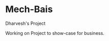 # Mech-Bais
Dharvesh's Project

Working on Project to show-case for business.

<!-- ? # TODO: Check All Routes 

- # /posts, index ⚡
  - ## PARAMS postID ✔
    - indexController.getPostByIds ✔
  - ## /new ❔
    - ### POST ✔
      - userController.checkAuth ✔
      - indexController.uploadImage ✔
        - indexController.resizeImage ❔
        - indexController.addPost ✔
  - ## PARAMS username
  - ## /by/:username ⚡
    - ### GET ✔
        - indexController.getPostsByUser ✔
  - ## /feed ⚡
    - ### GET ✔
      - indexController.getPostFeed ✔
  - ## PARAMS filename
  - ## /play/:filename
    - ### GET 
      - indexController.playVideo
  - ## /delete ⚡
    - ### DELETE ✔
      - userController.checkAuth ✔
        - indexController.deletePost ✔
  - ## /comment ⚡
    - ### PUT ✔
      - userController.checkAuth ✔
        - indexController.toggleComment ✔
  - ## /uncomment ⚡
    - ### PUT ✔
      - userController.checkAuth ✔
        - indexController.toggleComment ✔
  - ## /like ⚡
    - ### PUT ✔
      - userController.checkAuth ✔
        - indexController.toggleLike ✔
  - ## /unlike ⚡
    - ### PUT ✔
      - userController.checkAuth ✔
        - indexController.toggleLike ✔
- # /api, user
  - ## /signup ⚡
    - ### POST ✔
      - userController.validateSignup ✔
        - userController.signup ✔
  - ## /signin ⚡
    - ## POST ✔
      - userController.signin ✔
  - ## /signout ⚡
    - ## GET ✔
      - userController.signout ✔
  - ## PARAMS userId
    - userController.getUserByUsername
  - ## /users/:userId ⚡
    - ### GET ✔
      - userController.getAuthUser ✔
    - ### PUT ✔
      - userController.checkAuth ✔
      - userController.uploadAvatar ✔
        - userController.resizeAvatar ✔
        - userController.updateUser ✔
    - ### DELETE ✔
      - userController.checkAuth ✔
        - userController.deleteUser ✔
  - ## /users/profile/:userId ⚡
    - ### GET ✔
    - userController.getUserProfile ✔
  - ## /users/feed/:userId ❔
    - ### GET ✔
      - userController.checkAuth ✔
        - userController.getUserFeed ❔
- # /admin, admin
  - ## userId ⚡
    - userController.getUserByUsername ✔
  - ## postId ⚡
    - indexController.getPostById ✔
  - ## ROUTE /article/:userId ⚡
    - ### GET ✔
      - userController.getAuthUser ✔
        - adminController.getAdminFeed ✔
    - ### POST ✔
      - userController.checkAuth ✔
      - adminController.uploadVideo ✔
        - uploadVideo ✔
        - uploadImage ✔
        - adminController.savePost ✔
  - ## ROUTE /:postId ❔
    - ### PUT  ❔
      - userController.checkAuth ✔
      - adminController.uploadVideo ✔
        - uploadVideo ✔
        - uploadImage ✔
        - adminController.updatePost ✔
    - ### DELETE ⚡
      - userController.checkAuth ✔
      - deleteVideo ✔
      - deleteImage ✔
      - userController.deletePost ✔
  - ## /play/:filename
    - ### GET  ❔
      - indexController.playVideo
  - ## /all/users ⚡
    - ### GET ✔
      - adminController.getUsers ✔
  - ## /:postId/video ⚡
    - ### DELETE ✔
      - adminController.deleteVideo ✔
        - updatePost ✔
  - ## /:postId/image ⚡
    - ## DELETE ✔
      - adminController.deleteImage ✔
        - updatePost ✔ -->

<!--
? USE ME For Creating Good Article
<script src="https://cdn.ckeditor.com/4.11.4/standard/ckeditor.js"></script>

<textarea name='article'></textarea>

<script>
  CKEDITOR.replace('article');
</script>

! Do check this for pagination

'mongoose-paginate-v2'

-->